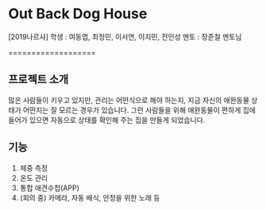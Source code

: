 # Out Back Dog House
[2019나르샤]
학생 : 여동엽, 최정민, 이서연, 이지민, 전인성
멘토 : 장준철 멘토님

===================

## 프로젝트 소개

많은 사람들이 키우고 있지만, 관리는 어떤식으로 해야 하는지, 지금 자신의 애완동물 상태가 어떤지는 잘 모르는 경우가 있습니다. 그런 사람들을 위해 애완동물이 편하게 집에 들어가 있으면 자동으로 상태를 확인해 주는 집을 만들게 되었습니다.



## 기능

1. 체중 측정
2. 온도 관리
3. 통합 애견수첩(APP)
4. (회의 중) 카메라, 자동 배식, 안정을 위한 노래 등
